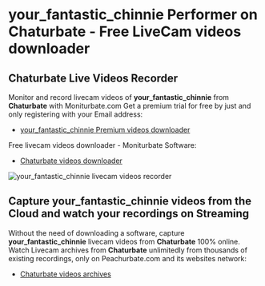 # your_fantastic_chinnie Performer on Chaturbate - Free LiveCam videos downloader

## Chaturbate Live Videos Recorder

Monitor and record livecam videos of **your_fantastic_chinnie** from **Chaturbate** with Moniturbate.com
Get a premium trial for free by just and only registering with your Email address:
* [your_fantastic_chinnie Premium videos downloader](https://moniturbate.com/request-demo-licence-key.html)

Free livecam videos downloader - Moniturbate Software:
* [Chaturbate videos downloader](https://moniturbate.com/moniturbate-download-software.html)

![your_fantastic_chinnie livecam videos recorder](https://peachurnet.com/templates/moniturbate-software.png)


## Capture your_fantastic_chinnie videos from the Cloud and watch your recordings on Streaming

Without the need of downloading a software, capture **your_fantastic_chinnie** livecam videos from **Chaturbate** 100% online.
Watch Livecam archives from **Chaturbate** unlimitedly from thousands of existing recordings, only on Peachurbate.com and its websites network:
* [Chaturbate videos archives](https://peachurnet.com/)